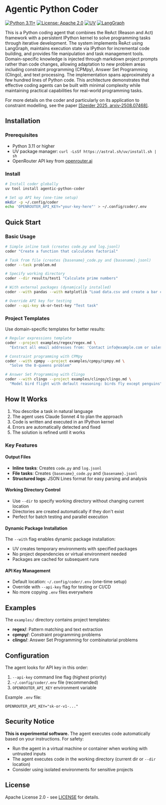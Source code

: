 # Agentic Python Coder

[![Python 3.11+](https://img.shields.io/badge/python-3.11+-blue.svg)](https://www.python.org/downloads/)
[![License: Apache 2.0](https://img.shields.io/badge/License-Apache%202.0-blue.svg)](https://opensource.org/licenses/Apache-2.0)
[![UV](https://img.shields.io/badge/Packaged%20with-UV-purple)](https://github.com/astral-sh/uv)
[![LangGraph](https://img.shields.io/badge/Built%20with-LangGraph-green)](https://github.com/langchain-ai/langgraph)

This is a Python coding agent that combines the ReAct (Reason and Act) framework with a persistent IPython kernel to solve programming tasks through iterative development. The system implements ReAct using LangGraph, maintains execution state via IPython for incremental code building, and provides file manipulation and task management tools. Domain-specific knowledge is injected through markdown project prompts rather than code changes, allowing adaptation to new problem areas including constraint programming (CPMpy), Answer Set Programming (Clingo), and text processing. The implementation spans approximately a few hundred lines of Python code. This architecture demonstrates that effective coding agents can be built with minimal complexity while maintaining practical capabilities for real-world programming tasks. 

For more details on the coder and particularly on its application to constraint modelling, see the paper [[Szeider 2025, arxiv-2508.07468]](https://arxiv.org/abs/2508.07468).

## Installation

### Prerequisites

- Python 3.11 or higher
- UV package manager: `curl -LsSf https://astral.sh/uv/install.sh | sh`
- OpenRouter API key from [openrouter.ai](https://openrouter.ai)

### Install

```bash
# Install coder globally
uv tool install agentic-python-coder

# Set up API key (one-time setup)
mkdir -p ~/.config/coder
echo 'OPENROUTER_API_KEY="your-key-here"' > ~/.config/coder/.env
```

## Quick Start

### Basic Usage

```bash
# Simple inline task (creates code.py and log.jsonl)
coder "Create a function that calculates factorial"

# Task from file (creates {basename}_code.py and {basename}.jsonl)
coder --task problem.md

# Specify working directory
coder --dir results/test1 "Calculate prime numbers"

# With external packages (dynamically installed)
coder --with pandas --with matplotlib "Load data.csv and create a bar chart"

# Override API key for testing
coder --api-key sk-or-test-key "Test task"
```

### Project Templates

Use domain-specific templates for better results:

```bash
# Regular expressions template
coder --project examples/regex/regex.md \
  "Extract all email addresses from: 'Contact info@example.com or sales@test.org'"

# Constraint programming with CPMpy
coder --with cpmpy --project examples/cpmpy/cpmpy.md \
  "Solve the 8-queens problem"

# Answer Set Programming with Clingo
coder --with clingo --project examples/clingo/clingo.md \
  "Model bird flight with default reasoning: birds fly except penguins"
```


## How It Works

1. You describe a task in natural language
2. The agent uses Claude Sonnet 4 to plan the approach
3. Code is written and executed in an IPython kernel
4. Errors are automatically detected and fixed
5. The solution is refined until it works

### Key Features

#### Output Files
- **Inline tasks**: Creates `code.py` and `log.jsonl`
- **File tasks**: Creates `{basename}_code.py` and `{basename}.jsonl`
- **Structured logs**: JSON Lines format for easy parsing and analysis

#### Working Directory Control
- Use `--dir` to specify working directory without changing current location
- Directories are created automatically if they don't exist
- Perfect for batch testing and parallel execution

#### Dynamic Package Installation
The `--with` flag enables dynamic package installation:
- UV creates temporary environments with specified packages
- No project dependencies or virtual environment needed
- Packages are cached for subsequent runs

#### API Key Management
- Default location: `~/.config/coder/.env` (one-time setup)
- Override with `--api-key` flag for testing or CI/CD
- No more copying `.env` files everywhere

## Examples

The `examples/` directory contains project templates:

- **regex/**: Pattern matching and text extraction
- **cpmpy/**: Constraint programming problems
- **clingo/**: Answer Set Programming for combinatorial problems

## Configuration

The agent looks for API key in this order:
1. `--api-key` command line flag (highest priority)
2. `~/.config/coder/.env` file (recommended)
3. `OPENROUTER_API_KEY` environment variable

Example `.env` file:
```
OPENROUTER_API_KEY="sk-or-v1-..."
```


## Security Notice

**This is experimental software.** The agent executes code automatically based on your instructions. For safety:
- Run the agent in a virtual machine or container when working with untrusted inputs
- The agent executes code in the working directory (current dir or `--dir` location)
- Consider using isolated environments for sensitive projects

## License

Apache License 2.0 - see [LICENSE](LICENSE) for details.